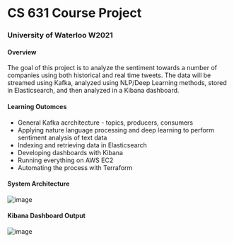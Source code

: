 # CS 631 Course Project
### University of Waterloo W2021

#### Overview

The goal of this project is to analyze the sentiment towards a number of companies using both historical and real time tweets. The data will be streamed using Kafka, analyzed using NLP/Deep Learning methods, stored in Elasticsearch, and then analyzed in a Kibana dashboard.

#### Learning Outomces
- General Kafka acrchitecture - topics, producers, consumers
- Applying nature language processing and deep learning to perform sentiment analysis of text data
- Indexing and retrieving data in Elasticsearch
- Developing dashboards with Kibana
- Running everything on AWS EC2
- Automating the process with Terraform

#### System Architecture

![image](https://user-images.githubusercontent.com/44922205/115128792-4e32a580-9fae-11eb-8512-2b61d03671ea.png)

#### Kibana Dashboard Output

![image](https://user-images.githubusercontent.com/44922205/115126712-40295880-9f9f-11eb-8260-2c518fc9f338.png)
